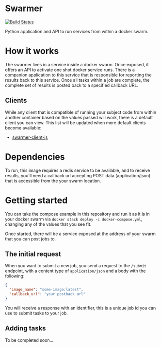 # Swarmer
[![Build Status](https://travis-ci.com/stevepentland/swarmer.svg?branch=master)](https://travis-ci.com/stevepentland/swarmer)


Python application and API to run services from within a docker swarm.

# How it works
The swarmer lives in a service inside a docker swarm. Once exposed, it offers an
API to activate one shot docker service runs. There is a companion application to this
service that is responsible for reporting the results back to this service. Once all
tasks within a job are complete, the complete set of results is posted back to a specified
callback URL.

## Clients

While any client that is compatible of running your subject code from within another container
based on the values passed will work, there is a default client you can view. This list
will be updated when more default clients become available:

- [swarmer-client-js](https://github.com/stevepentland/swarmer-client-js)

# Dependencies
To run, this image requires a redis service to be available, and to receive results, you'll
need a callback url accepting POST data (application/json) that is accessible from the your swarm
location.

# Getting started

You can take the compose example in this repository and run it as it is in your docker swarm
via `docker stack deploy -c docker-compose.yml`, changing any of the values that you see fit.

Once started, there will be a service exposed at the address of your swarm that you can 
post jobs to. 

## The initial request

When you want to submit a new job, you send a request to the `/submit` endpoint, with a 
content type of `application/json` and a body with the following:

```json
{
  "image_name": "some-image:latest",
  "callback_url": "your postback url"
}
```

You will receive a response with an identifier, this is a unique job id you can use to submit
tasks to your job. 

## Adding tasks

To be completed soon...
